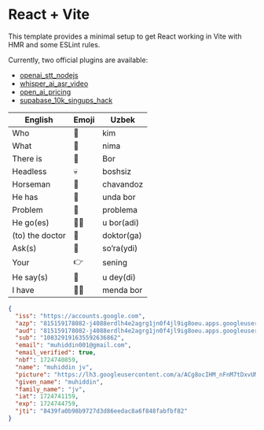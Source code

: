 # React + Vite

This template provides a minimal setup to get React working in Vite with HMR and some ESLint rules.

Currently, two official plugins are available:

- [openai_stt_nodejs](https://platform.openai.com/docs/guides/speech-to-text/quickstart?lang=node)
- [whisper_ai_asr_video](https://www.youtube.com/watch?v=_spinzpEeFM)
- [open_ai_pricing](https://openai.com/api/pricing/)
- [supabase_10k_singups_hack](https://www.youtube.com/watch?v=5T0SpSvptQ0)

| English         | Emoji | Uzbek      |
| --------------- | ----- | ---------- |
| Who             | 👥    | kim        |
| What            | 🤔    | nima       |
| There is        | 📍    | Bor        |
| Headless        | 💀    | boshsiz    |
| Horseman        | 🐴    | chavandoz  |
| He has          | 👫    | unda bor   |
| Problem         | 🤕    | problema   |
| He go(es)       | 🚶‍♂️    | u bor(adi) |
| (to) the doctor | 🏥    | doktor(ga) |
| Ask(s)          | 💬    | so’ra(ydi) |
| Your            | 👉    | sening     |
| He say(s)       | 💬    | u dey(di)  |
| I have          | 🙋‍♂️    | menda bor  |

<!-- google oauth user credentials -->
```json
{
  "iss": "https://accounts.google.com",
  "azp": "815159178082-j4088erdlh4e2agrg1jn0f4jl9ig8oeu.apps.googleusercontent.com",
  "aud": "815159178082-j4088erdlh4e2agrg1jn0f4jl9ig8oeu.apps.googleusercontent.com",
  "sub": "108329191635592636862",
  "email": "muhiddin001@gmail.com",
  "email_verified": true,
  "nbf": 1724740859,
  "name": "muhiddin jv",
  "picture": "https://lh3.googleusercontent.com/a/ACg8ocIHM_nFnM7tDxvUMg8HUf-IfbYI0wzAXRwWEGpGYq69dVr71rmX=s96-c",
  "given_name": "muhiddin",
  "family_name": "jv",
  "iat": 1724741159,
  "exp": 1724744759,
  "jti": "8439fa0b98b9727d3d86eedac8a6f848fabfbf82"
}
```
